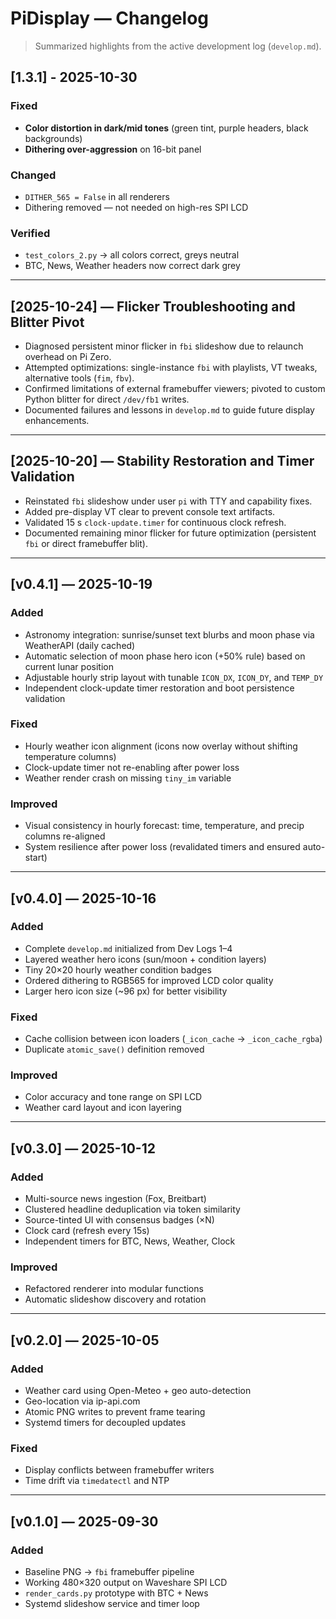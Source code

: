 # PiDisplay — Changelog

> Summarized highlights from the active development log (`develop.md`).

## [1.3.1] - 2025-10-30
### Fixed
- **Color distortion in dark/mid tones** (green tint, purple headers, black backgrounds)
- **Dithering over-aggression** on 16-bit panel

### Changed
- `DITHER_565 = False` in all renderers
- Dithering removed — not needed on high-res SPI LCD

### Verified
- `test_colors_2.py` → all colors correct, greys neutral
- BTC, News, Weather headers now correct dark grey

---

## [2025-10-24] — Flicker Troubleshooting and Blitter Pivot
- Diagnosed persistent minor flicker in `fbi` slideshow due to relaunch overhead on Pi Zero.
- Attempted optimizations: single-instance `fbi` with playlists, VT tweaks, alternative tools (`fim`, `fbv`).
- Confirmed limitations of external framebuffer viewers; pivoted to custom Python blitter for direct `/dev/fb1` writes.
- Documented failures and lessons in `develop.md` to guide future display enhancements.

---

## [2025-10-20] — Stability Restoration and Timer Validation
- Reinstated `fbi` slideshow under user `pi` with TTY and capability fixes.
- Added pre-display VT clear to prevent console text artifacts.
- Validated 15 s `clock-update.timer` for continuous clock refresh.
- Documented remaining minor flicker for future optimization (persistent `fbi` or direct framebuffer blit).

---

## [v0.4.1] — 2025-10-19
### Added
- Astronomy integration: sunrise/sunset text blurbs and moon phase via WeatherAPI (daily cached)
- Automatic selection of moon phase hero icon (+50% rule) based on current lunar position
- Adjustable hourly strip layout with tunable `ICON_DX`, `ICON_DY`, and `TEMP_DY`
- Independent clock-update timer restoration and boot persistence validation

### Fixed
- Hourly weather icon alignment (icons now overlay without shifting temperature columns)
- Clock-update timer not re-enabling after power loss
- Weather render crash on missing `tiny_im` variable

### Improved
- Visual consistency in hourly forecast: time, temperature, and precip columns re-aligned
- System resilience after power loss (revalidated timers and ensured auto-start)

---

## [v0.4.0] — 2025-10-16
### Added
- Complete `develop.md` initialized from Dev Logs 1–4  
- Layered weather hero icons (sun/moon + condition layers)
- Tiny 20×20 hourly weather condition badges
- Ordered dithering to RGB565 for improved LCD color quality
- Larger hero icon size (~96 px) for better visibility

### Fixed
- Cache collision between icon loaders (`_icon_cache` → `_icon_cache_rgba`)
- Duplicate `atomic_save()` definition removed

### Improved
- Color accuracy and tone range on SPI LCD
- Weather card layout and icon layering

---

## [v0.3.0] — 2025-10-12
### Added
- Multi-source news ingestion (Fox, Breitbart)
- Clustered headline deduplication via token similarity
- Source-tinted UI with consensus badges (×N)
- Clock card (refresh every 15s)
- Independent timers for BTC, News, Weather, Clock

### Improved
- Refactored renderer into modular functions
- Automatic slideshow discovery and rotation

---

## [v0.2.0] — 2025-10-05
### Added
- Weather card using Open-Meteo + geo auto-detection
- Geo-location via ip-api.com
- Atomic PNG writes to prevent frame tearing
- Systemd timers for decoupled updates

### Fixed
- Display conflicts between framebuffer writers
- Time drift via `timedatectl` and NTP

---

## [v0.1.0] — 2025-09-30
### Added
- Baseline PNG → `fbi` framebuffer pipeline
- Working 480×320 output on Waveshare SPI LCD
- `render_cards.py` prototype with BTC + News
- Systemd slideshow service and timer loop
